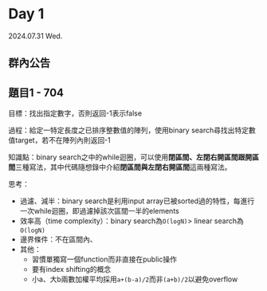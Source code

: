 # Day 1 
2024.07.31 Wed.

## 群內公告

## 題目1 - 704

目標：找出指定數字，否則返回-1表示false

過程：給定一特定長度之已排序整數值的陣列，使用binary search尋找出特定數值target，若不在陣列內則返回-1

知識點：binary search之中的while迴圈，可以使用**閉區間、左閉右開區間跟開區間**三種寫法，其中代碼隨想錄中介紹**閉區間與左閉右開區間**這兩種寫法。

思考：

- 過濾、減半：binary search是利用input array已被sorted過的特性，每進行一次while迴圈，即過濾掉該次區間一半的elements
- 效率高（time complexity）：binary search為`O(logN)`> linear search為`O(logN)`
- 邊界條件：不在區間內、
- 其他：
  - 習慣單獨寫一個function而非直接在public操作
  - 要有index shifting的概念
  - 小a、大b兩數加權平均採用`a+(b-a)/2`而非`(a+b)/2`以避免overflow
